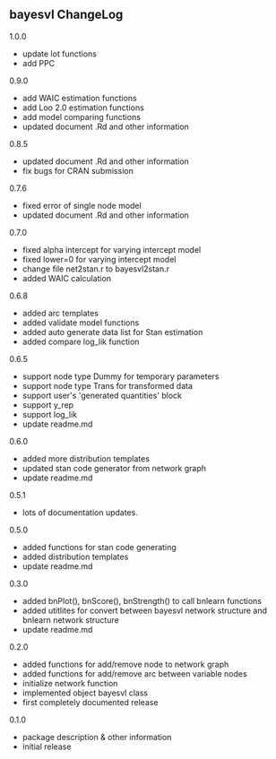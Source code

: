 bayesvl ChangeLog
-------------------------
1.0.0
 * update lot functions
 * add PPC

0.9.0
 * add WAIC estimation functions
 * add Loo 2.0 estimation functions
 * add model comparing functions
 * updated document .Rd and other information

0.8.5
 * updated document .Rd and other information
 * fix bugs for CRAN submission

0.7.6
 * fixed error of single node model
 * updated document .Rd and other information

0.7.0
 * fixed alpha intercept for varying intercept model
 * fixed lower=0 for varying intercept model
 * change file net2stan.r to bayesvl2stan.r
 * added WAIC calculation
 
0.6.8
 * added arc templates
 * added validate model functions
 * added auto generate data list for Stan estimation
 * added compare log_lik function

0.6.5
 * support node type Dummy for temporary parameters
 * support node type Trans for transformed data
 * support user's 'generated quantities' block
 * support y_rep
 * support log_lik
 * update readme.md

0.6.0
 * added more distribution templates
 * updated stan code generator from network graph
 * update readme.md

0.5.1
 * lots of documentation updates.

0.5.0
 * added functions for stan code generating
 * added distribution templates
 * update readme.md

0.3.0
 * added bnPlot(), bnScore(), bnStrength() to call bnlearn functions
 * added utitlites for convert between bayesvl network structure and bnlearn network structure
 * update readme.md

0.2.0
 * added functions for add/remove node to network graph 
 * added functions for add/remove arc between variable nodes
 * initialize network function
 * implemented object bayesvl class
 * first completely documented release

0.1.0
 * package description & other information
 * initial release
